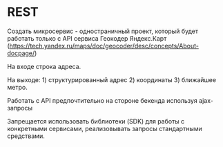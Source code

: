 # REST

Создать микросервис - одностраничный проект, который будет работать только с API сервиса Геокодер Яндекс.Карт (https://tech.yandex.ru/maps/doc/geocoder/desc/concepts/About-docpage/)

На входе строка адреса.

На выходе: 1) структурированный адрес 2) координаты 3) ближайшее метро.

Работать с API предпочтительно на стороне бекенда используя ajax-запросы

Запрещается использовать библиотеки (SDK) для работы с конкретными сервисами, реализовывать запросы стандартными средствами.